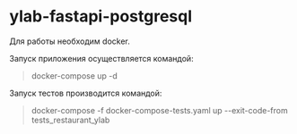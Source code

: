 # ylab-fastapi-postgresql

Для работы необходим docker.

Запуск приложения осуществляется командой:
> docker-compose up -d
>

Запуск тестов производится командой:
> docker-compose -f docker-compose-tests.yaml up --exit-code-from tests_restaurant_ylab
>